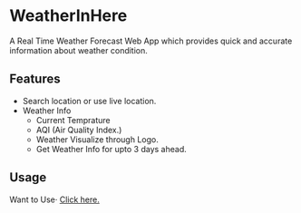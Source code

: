 # WeatherInHere

A Real Time Weather Forecast Web App which provides quick and accurate information about weather condition. </br>

## Features
- Search location or use live location.
- Weather Info
    - Current Temprature
    - AQI (Air Quality Index.)
    - Weather Visualize through Logo.
    - Get Weather Info for upto 3 days ahead.

## Usage
Want to Use· <a href="https://www.w3schools.com" target="_blank">Click here.</a>
